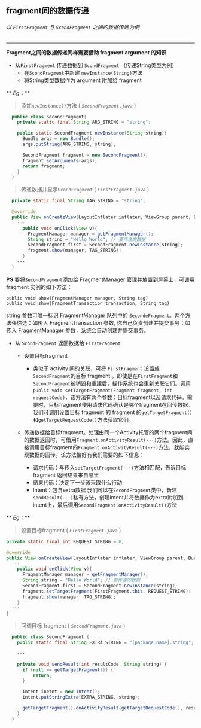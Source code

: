 ## fragment间的数据传递<h6>以 `FirstFragment` 与 `ScondFragment` 之间的数据传递为例
- - -
**Fragment之间的数据传递同样需要借助 fragment argument 的知识**

* 从`FirstFragment` 传递数据到 `ScondFragment` （传递String类型为例）
  + 在`ScondFragment`中新建 `newInstance(String)`方法
  + 将String类型数据作为 argument 附加给 fragment

** _Eg：_**

>添加`newInstance()`方法 ( *`SecondFragment.java`* )

```java
  public class SecondFragment{
    private static final String ARG_STRING = "string";

    public static SecondFragment newInstance(String string){
      Bundle args = new Bundle();
      args.putString(ARG_STRING, string);

      SecondFragment fragment = new SecondFragment();
      fragment.setArguments(args);
      return fragment;
    }
  }
```

>传递数据并显示`ScondFragment` (  *`FirstFragment.java`* )

```java
  private static final String TAG_STRING = "string";

  @override
  public View onCreateView(LayoutInflater inflater, ViewGroup parent, Bundle saveInstanceState){
    ···
      public void onClick(View v){
        FragmentManager manager = getFragmentManager();
        String string = "Hello World"; // 要传递的数据
        SecondFragment first = SecondFragment.newInstance(string);
        fragment.show(manager, TAG_STRING);
      }
    ···
  }
```
**PS** 要将`SecondFragment`添加给 FragmentManager 管理并放置到屏幕上，可调用 fragment 实例的如下方法：

    public void show(FragmentManager manager, String tag)
    public void show(FragmentTransaction transaction, String tag)
string 参数可唯一标识 FragmentManager 队列中的 `SecondeFragment`。两个方法任你选：如传入 FragmentTransaction 参数, 你自己负责创建并提交事务；如传入 FragmentManager 参数，系统会自动创建并提交事务。


* 从 `ScondFragment` 返回数据给 `FirstFragment`
  - 设置目标fragment
    + 类似于 activity 间的关联，可将 `FirstFragment` 设置成 `SecondFragment`的目标 fragment 。即使是在`FirstFragment`和`SecondFragment`被销毁和重建后，操作系统也会重新关联它们。调用 `public void setTargetFragment(Fragment fragment, int requestCode)`，该方法有两个参数：目标fragment以及请求代码。需要时，目标fragment使用请求代码确认是哪个fragment在回传数据。我们可调用设置目标 fragment 的 fragment 的`getTargetFragment()`和`getTargetRequestCode()`方法获取它们。

  - 传递数据给目标fragment。处理由同一个Activity托管的两个fragment间的数据返回时，可借用`Fragment.onActivityResult(···)`方法。因此，直接调用目标fragment的`Fragment.onActivityResult(···)`方法，就能实现数据的回传。该方法恰好有我们需要的如下信息：
    * 请求代码：与传入`setTargetFragment(···)`方法相匹配，告诉目标 fragment 返回结果来自哪里
    * 结果代码：决定下一步该采取什么行动
    * Intent：包含extra数据
  我们可以在`SecondFragment`类中，新建`sendResult(···)`私有方法，创建intent并将数据作为extra附加到intent上，最后调用`SecondFragment.onActivityResult()`方法

** _Eg：_**

>设置目标fragment ( *`FirstFragment.java`* )

```java
private static final int REQUEST_STRING = 0;

@override
public View onCreateView(LayoutInflater inflater, ViewGroup parent, Bundle saveInstanceState){
  ···
    public void onClick(View v){
      FragmentManager manager = getFragmentManager();
      String string = "Hello World"; // 要传递的数据
      SecondFragment first = SecondFragment.newInstance(string);
      fragment.setTargetFragment(FirstFragment.this, REQUEST_STRING);
      fragment.show(manager, TAG_STRING);
    }
  ···
}
```

>回调目标 fragment ( *`SecondFragment.java`* )

```java
  public class SecondFragment {
    public static final String EXTRA_STRING = "[package_name].string";

    ···

    private void sendResult(int resultCode, String string) {
      if (null == getTargetFragment()) {
          return;
      }

      Intent inetnt = new Intent();
      intent.putStringExtra(EXTRA_STRING, string);

      getTargetFragment().onActivityResult(getTargetRequestCode(), resultCode, intent);
    }
  }
```
